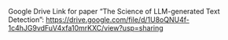 Google Drive Link for paper “The Science of LLM-generated Text Detection”:
https://drive.google.com/file/d/1U8oQNU4f-1c4hJG9vdFuV4xfa10mrKXC/view?usp=sharing
